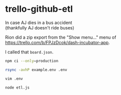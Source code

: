 # trello-github-etl

In case AJ dies in a bus accident \
(thankfully AJ doesn't ride buses)

Rion did a zip export from the "Show menu..." menu of
<https://trello.com/b/FPJzDcok/dash-incubator-app>.

I called that `board.json`.

```bash
npm ci --only=production

rsync -avhP example.env .env

vim .env

node etl.js
```
